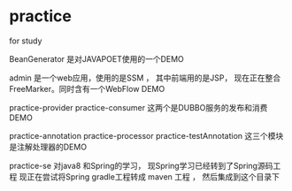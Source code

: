 # practice
for study

BeanGenerator 是对JAVAPOET使用的一个DEMO

admin 是一个web应用，使用的是SSM ， 其中前端用的是JSP， 现在正在整合FreeMarker。同时含有一个WebFlow DEMO

practice-provider
practice-consumer
这两个是DUBBO服务的发布和消费DEMO

practice-annotation
practice-processor
practice-testAnnotation
这三个模块是注解处理器的DEMO

practice-se
对java8 和Spring的学习，
现Spring学习已经转到了Spring源码工程
现正在尝试将Spring gradle工程转成 maven 工程 ， 然后集成到这个目录下